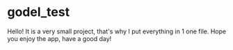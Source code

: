 # godel_test

Hello! It is a very small project, that's why I put everything in 1 one file. Hope you enjoy the app, have a good day!
